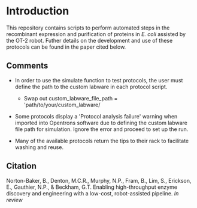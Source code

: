 # Introduction

This repository contains scripts to perform automated steps in the recombinant expression and purification of proteins in *E. coli* assisted by the OT-2 robot. Futher details on the development and use of these protocols can be found in the paper cited below. 

## Comments

- In order to use the simulate function to test protocols, the user must define the path to the custom labware in each protocol script. 
    - Swap out custom_labware_file_path = 'path/to/your/custom_labware/

- Some protocols display a 'Protocol analysis failure' warning when imported into Opentrons software due to defining the custom labware file path for simulation. Ignore the error and proceed to set up the run. 

- Many of the available protocols return the tips to their rack to facilitate washing and reuse. 



## Citation
Norton-Baker, B., Denton, M.C.R., Murphy, N.P., Fram, B., Lim, S., Erickson, E., Gauthier, N.P., & Beckham, G.T. Enabling high-throughput enzyme discovery and engineering with a low-cost, robot-assisted pipeline.  *In review*